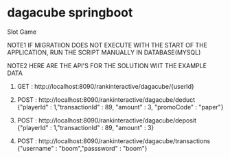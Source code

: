 # dagacube springboot
Slot Game


NOTE1
IF MIGRATIION DOES NOT EXECUTE WITH THE START OF THE APPLICATION,
RUN THE SCRIPT MANUALLY IN DATABASE(MYSQL)



NOTE2
HERE ARE THE API'S FOR THE SOLUTION
WIIT THE EXAMPLE DATA

1. GET : http://localhost:8090/rankinteractive/dagacube/{userId}

2. POST : http://localhost:8090/rankinteractive/dagacube/deduct
   {"playerId" : 1,"transactionId" : 89, "amount" : 3, "promoCode" : "paper"}

3. POST : http://localhost:8090/rankinteractive/dagacube/deposit
   {"playerId" : 1,"transactionId" : 89, "amount" : 3}

4. POST : http://localhost:8090/rankinteractive/dagacube/transactions
   {"username" : "boom","passsword" : "boom"}
